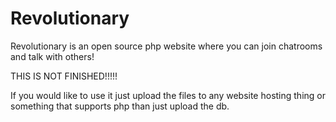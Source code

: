 # Revolutionary
Revolutionary is an open source php website where you can join chatrooms and talk with others!

THIS IS NOT FINISHED!!!!!

If you would like to use it just upload the files to any website hosting thing or something
that supports php than just upload the db.
